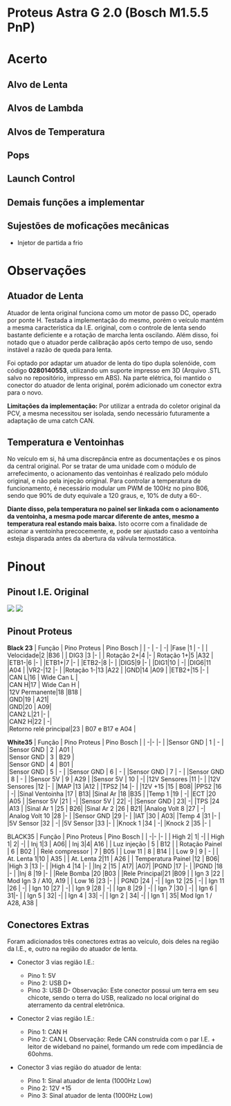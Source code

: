 
# Proteus Astra G 2.0 (Bosch M1.5.5 PnP)

# Acerto

## Alvo de Lenta

## Alvos de Lambda

## Alvos de Temperatura

## Pops

## Launch Control

## Demais funções a implementar

## Sujestões de moficações mecânicas

- Injetor de partida a frio

# Observações

## Atuador de Lenta

Atuador de lenta original funciona como um motor de passo DC, operado por ponte H. Testada a implementação do mesmo, porém o veículo mantém a mesma característica da I.E. original, com o controle de lenta sendo bastante deficiente e a rotação de marcha lenta oscilando. Além disso, foi notado que o atuador perde calibração após certo tempo de uso, sendo instável a razão de queda para lenta.

Foi optado por adaptar um atuador de lenta do tipo dupla solenóide, com código **0280140553**, utilizando um suporte impresso em 3D (Arquivo .STL salvo no repositório, impresso em ABS). Na parte elétrica, foi mantido o conector do atuador de lenta original, porém adicionado um conector extra para o novo.

**Limitações da implementação:** Por utilizar a entrada do coletor original da PCV, a mesma necessitou ser isolada, sendo necessário futuramente a adaptação de uma catch CAN.

## Temperatura e Ventoinhas

No veículo em si, há uma discrepância entre as documentações e os pinos da central original. Por se tratar de uma unidade com o módulo de arrefecimento, o acionamento das ventoinhas é realizado pelo módulo original, e não pela injeção original.
Para controlar a temperatura de funcionamento, é necessário modular um PWM de 100Hz no pino B06, sendo que 90% de duty equivale a 120 graus, e, 10% de duty a 60-. 

**Diante disso, pela temperatura no painel ser linkada com o acionamento da ventoinha, a mesma pode marcar diferente de antes, mesmo a temperatura real estando mais baixa.** Isto ocorre com a finalidade de acionar a ventoinha precocemente, e, pode ser ajustado caso a ventoinha esteja disparada antes da abertura da válvula termostática.

# Pinout

## Pinout I.E.  Original

![](doc/m155_1.png)
![](doc/m155_2.png)


## Pinout Proteus

**Black 23**
| Função | Pino Proteus | Pino Bosch |
| - | - | -| 
|Fase |1 | - | 
| Velocidade|2 |B36 | 
| DIG3 |3 |- | 
| Rotação 2+|4 |- | 
Rotação 1+|5 |A32 | 
|ETB1-|6 |- | 
|ETB1+|7 |- |
|ETB2-|8 |- |
|DIG5|9 |- |
|DIG1|10 | -|
|DIG6|11 |A04 |
|VR2-|12 |- |
|Rotação 1-|13 |A22 | 
|GND|14 |A09 | 
|ETB2+|15 |- | 
|CAN L|16 | Wide Can L |  
|CAN H|17 | Wide Can H |  
|12V Permanente|18 |B18 |  
|GND|19 | A21|  
|GND|20 | A09|  
|CAN2 L|21 |- |  
|CAN2 H|22 | -|  
|Retorno relé principal|23 | B07 e B17 e A04 |  

**White35**
| Função | Pino Proteus | Pino Bosch | 
| -|- |- |
|Sensor GND | 1 | - |  
|Sensor GND | 2 | A01 |  
|Sensor GND | 3 | B29 |  
|Sensor GND | 4 | B01 |  
|Sensor GND | 5 | - | 
|Sensor GND | 6 | - | 
|Sensor GND | 7 | - | 
|Sensor GND | 8 | - | 
|Sensor 5V | 9 | A29 | 
|Sensor 5V | 10 | -| 
|12V Sensores |11 |- |
|12V Sensores |12 |- |
|MAP |13 |A12 |
|TPS2 |14 |- |
|12V +15 |15 | B08| 
|PPS2 |16 | -|
|Sinal Ventoinha |17 | B13|
|Sinal Ar |18 |B35 |
|Temp 1 |19 | -|
|ECT |20 |A05 |
|Sensor 5V |21 | -|
|Sensor 5V | 22| -|
|Sensor GND | 23| -|
|TPS |24 |A13 |
|Sinal Ar 1 |25 | B26| 
|Sinal Ar 2 |26 | B21|
|Analog Volt 8 |27 | -|
|Analog Volt 10 |28 |- |
|Sensor GND |29 |- |
|IAT |30 | A03|
|Temp 4 |31 |- | 
|5V Sensor |32 | -| 
|5V Sensor |33 |- | 
|Knock 1 |34 | -| 
|Knock 2 |35 |- | 

BLACK35
| Função | Pino Proteus | Pino Bosch | 
| -|- |- |
| High 2| 1| -|
| High 1| 2| -|
| Inj 1|3 | A06|
| Inj 3|4| A16 |
| Luz injeção | 5 | B12 |
| Rotação Painel | 6 | B02 |
| Relé compressor | 7 | B05 | 
| Low 11 | 8 | B14 |
| Low 9 | 9 | - |
| At. Lenta 1|10 | A35 |
| At. Lenta 2|11 | A26 |
| Temperatura Painel |12 | B06|
|High 3 |13 |- |
|High 4 |14 |- |
|Inj 2 |15 | A17| |A07|
|PGND |17 |- |
|PGND |18 |- |
|Inj 8 |19 |- |
|Rele Bomba |20 |B03 |
|Rele Principal|21 |B09 |
| Ign 3 |22 | Mod Ign 3 / A10, A19 |
| Low 16 |23 |- |
| PGND |24 | -|
| Ign 12 |25 | -|
| Ign 11 |26 | -|
| Ign 10 |27 | -|
| Ign 9 |28 | -|
| Ign 8 |29 | -|
| Ign 7 |30 | -|
| Ign 6 | 31|- |
| Ign 5 | 32| -|
| Ign 4 | 33| -|
| Ign 2 | 34| -|
| Ign 1 | 35| Mod Ign 1 / A28, A38 |

## Conectores Extras

Foram adicionados três conectores extras ao veículo, dois deles na região da I.E., e, outro na região do atuador de lenta.

- Conector 3 vias região I.E.: 
	- Pino 1: 5V
	- Pino 2: USB D+
	- Pino 3: USB D-
		Observação: Este conector possui um terra em seu chicote, sendo o terra do USB, realizado no local original do aterramento da central eletrônica.

- Conector 2 vias região I.E.:
	- Pino 1: CAN H
	- Pino 2: CAN L
	Observação: Rede CAN construída com o par I.E. + leitor de wideband no painel, formando um rede com impedância de 60ohms.

- Conector 3 vias região do atuador de lenta:
	- Pino 1: Sinal atuador de lenta (1000Hz Low)
	- Pino 2: 12V +15
	- Pino 3: Sinal atuador de lenta (1000Hz Low)